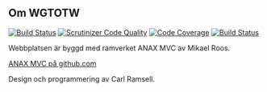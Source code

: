 Om WGTOTW
---------

[![Build Status](https://travis-ci.org/helikopterspark/WGTOTW.svg?branch=master)](https://travis-ci.org/helikopterspark/WGTOTW)
[![Scrutinizer Code Quality](https://scrutinizer-ci.com/g/helikopterspark/WGTOTW/badges/quality-score.png?b=master)](https://scrutinizer-ci.com/g/helikopterspark/WGTOTW/?branch=master)
[![Code Coverage](https://scrutinizer-ci.com/g/helikopterspark/WGTOTW/badges/coverage.png?b=master)](https://scrutinizer-ci.com/g/helikopterspark/WGTOTW/?branch=master)
[![Build Status](https://scrutinizer-ci.com/g/helikopterspark/WGTOTW/badges/build.png?b=master)](https://scrutinizer-ci.com/g/helikopterspark/WGTOTW/build-status/master)

Webbplatsen är byggd med ramverket ANAX MVC av Mikael Roos.

[ANAX MVC på github.com](https://github.com/mosbth/Anax-MVC)

Design och programmering av Carl Ramsell.
